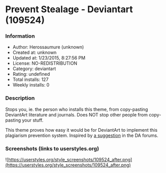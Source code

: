 # Prevent Stealage - Deviantart (109524)

### Information
- Author: Herossaumure (unknown)
- Created at: unknown
- Updated at: 1/23/2015, 8:27:56 PM
- License: NO-REDISTRIBUTION
- Category: deviantart
- Rating: undefined
- Total installs: 127
- Weekly installs: 0


### Description
Stops you, ie. the person who installs this theme, from copy-pasting DeviantArt literature and journals.
Does NOT stop other people from copy-pasting your stuff.

This theme proves how easy it would be for DeviantArt to implement this plagiarism prevention system. Inspired by <a href="https://support.deviantart.com/entries/95873786-Copy-paste-lock-for-lit-To-help-stop-plagiarism-">a suggestion</a> in the DA forums.


### Screenshots (links to userstyles.org)
![https://userstyles.org/style_screenshots/109524_after.png](https://userstyles.org/style_screenshots/109524_after.png)


